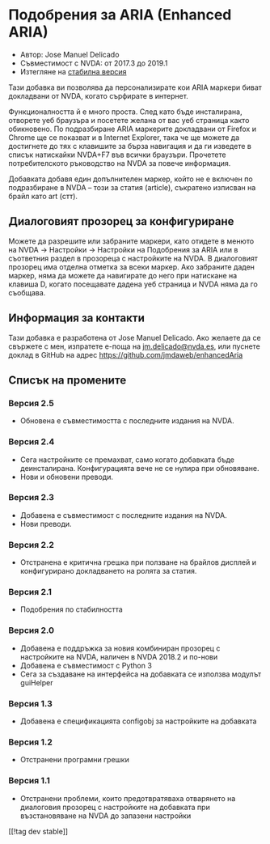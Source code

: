# Подобрения за ARIA (Enhanced ARIA) #

* Автор: Jose Manuel Delicado
* Съвместимост с NVDA: от 2017.3 до 2019.1
* Изтегляне на [стабилна версия][1]

Тази добавка ви позволява да персонализирате кои ARIA маркери биват
докладвани от NVDA, когато сърфирате в интернет.

Функционалността й е много проста. След като бъде инсталирана, отворете уеб
браузъра и посетете желана от вас уеб страница както обикновено. По
подразбиране ARIA маркерите докладвани от Firefox и Chrome ще се показват и
в Internet Explorer, така че ще можете да достигнете до тях с клавишите за
бърза навигация и да ги изведете в списък натискайки NVDA+F7 във всички
браузъри. Прочетете потребителското ръководство на NVDA за повече
информация.

Добавката добавя един допълнителен маркер, който не е включен по
подразбиране в NVDA – този за статия (article), съкратено изписван на брайл
като art (стт).

## Диалоговият прозорец за конфигуриране

Можете да разрешите или забраните маркери, като отидете в менюто на NVDA ->
Настройки -> Настройки на Подобрения за ARIA или в съответния раздел в
прозореца с настройките на NVDA. В диалоговият прозорец има отделна отметка
за всеки маркер. Ако забраните даден маркер, няма да можете да навигирате до
него при натискане на клавиша D, когато посещавате дадена уеб страница и
NVDA няма да го съобщава.

## Информация за контакти

Тази добавка е разработена от Jose Manuel Delicado. Ако желаете да се
свържете с мен, изпратете е-поща на jm.delicado@nvda.es, или пуснете доклад
в GitHub на адрес https://github.com/jmdaweb/enhancedAria

## Списък на промените

### Версия 2.5

* Обновена е съвместимостта с последните издания на NVDA.

### Версия 2.4

* Сега настройките се премахват, само когато добавката бъде
  деинсталирана. Конфигурацията вече не се нулира при обновяване.
* Нови и обновени преводи.

### Версия 2.3

* Добавена е съвместимост с последните издания на NVDA.
* Нови преводи.

### Версия 2.2

* Отстранена е критична грешка при ползване на брайлов дисплей и
  конфигурирано докладването на ролята за статия.

### Версия 2.1

* Подобрения по стабилността

### Версия 2.0

* Добавена е поддръжка за новия комбиниран прозорец с настройките на NVDA,
  наличен в NVDA 2018.2 и по-нови
* Добавена е съвместимост с Python 3
* Сега за създаване на интерфейса на добавката се използва модулът guiHelper

### Версия 1.3

* Добавена е спецификацията configobj за настройките на добавката

### Версия 1.2

* Отстранени програмни грешки

### Версия 1.1

* Отстранени проблеми, които предотвратяваха отварянето на диалоговия
  прозорец с настройките на добавката при възстановяване на NVDA до запазени
  настройки

[[!tag dev stable]]

[1]: https://addons.nvda-project.org/files/get.php?file=earia
